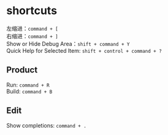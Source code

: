 shortcuts
========

左缩进：`command + [`    
右缩进：`command + ]`    
Show or Hide Debug Area：`shift + command + Y`    
Quick Help for Selected Item: `shift + control + command + ?`

Product
-------

Run: `command + R`    
Build: `command + B`    

Edit
----

Show completions: `command + .`
